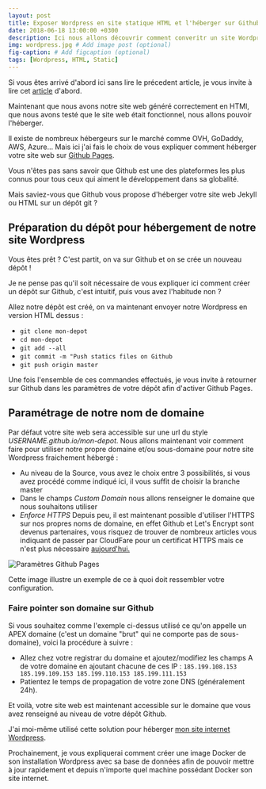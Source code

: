 ```yaml
---
layout: post
title: Exposer Wordpress en site statique HTML et l'héberger sur Github Pages (2/2)
date: 2018-06-18 13:00:00 +0300
description: Ici nous allons découvrir comment converitr un site Wordpress en un site HTML et l'héberger sur Githup pages # Add post description (optional)
img: wordpress.jpg # Add image post (optional)
fig-caption: # Add figcaption (optional)
tags: [Wordpress, HTML, Static]
---
```

Si vous êtes arrivé d'abord ici sans lire le précedent article, je vous invite à lire cet [article]({{site.baseurl}}/wordpress-static/) d'abord.

Maintenant que nous avons notre site web généré correctement en HTMl, que nous avons testé que le site web était fonctionnel, nous allons pouvoir l'héberger. 

Il existe de nombreux hébergeurs sur le marché comme OVH, GoDaddy, AWS, Azure... Mais ici j'ai fais le choix de vous expliquer comment héberger votre site web sur [Github Pages](https://pages.github.com). 

Vous n'êtes pas sans savoir que Github est une des plateformes les plus connus pour tous ceux qui aiment le développement dans sa globalité. 

Mais saviez-vous que Github vous propose d'héberger votre site web Jekyll ou HTML sur un dépôt git ? 

## Préparation du dépôt pour hébergement de notre site Wordpress
Vous êtes prêt ? C'est partit, on va sur Github et on se crée un nouveau dépôt ! 

Je ne pense pas qu'il soit nécessaire de vous expliquer ici comment créer un dépôt sur Github, c'est intuitif, puis vous avez l'habitude non ? 

Allez notre dépôt est créé, on va maintenant envoyer notre Wordpress en version HTML dessus :

* `git clone mon-depot`
* `cd mon-depot`
* `git add --all` 
* `git commit -m "Push statics files on Github`
* `git push origin master`

Une fois l'ensemble de ces commandes effectués, je vous invite à retourner sur Github dans les paramètres de votre dépôt afin d'activer Github Pages. 

## Paramétrage de notre nom de domaine

Par défaut votre site web sera accessible sur une url du style *USERNAME.github.io/mon-depot*. Nous allons maintenant voir comment faire pour utiliser notre propre domaine et/ou sous-domaine pour notre site Wordpress fraichement hébergé :  

* Au niveau de la Source, vous avez le choix entre 3 possibilités, si vous avez procédé comme indiqué ici, il vous suffit de choisir la branche master
* Dans le champs *Custom Domain* nous allons renseigner le domaine que nous souhaitons utiliser 
* *Enforce HTTPS* Depuis peu, il est maintenant possible d'utiliser l'HTTPS sur nos propres noms de domaine, en effet Github et Let's Encrypt sont devenus partenaires, vous risquez de trouver de nombreux articles vous indiquant de passer par CloudFare pour un certificat HTTPS mais ce n'est plus nécessaire [aujourd'hui.](https://blog.github.com/2018-05-01-github-pages-custom-domains-https/)

![Paramètres Github Pages]({{site.baseurl}}/assets/img/githubpages.jpg)

Cette image illustre un exemple de ce à quoi doit ressembler votre configuration. 

### Faire pointer son domaine sur Github

Si vous souhaitez comme l'exemple ci-dessus utilisé ce qu'on appelle un APEX domaine (c'est un domaine "brut" qui ne comporte pas de sous-domaine), voici la procédure à suivre : 

* Allez chez votre registrar du domaine et ajoutez/modifiez les champs A de votre domaine en ajoutant chacune de ces IP : `185.199.108.153 185.199.109.153 185.199.110.153 185.199.111.153`
* Patientez le temps de propagation de votre zone DNS (généralement 24h). 

Et voilà, votre site web est maintenant accessible sur le domaine que vous avez renseigné au niveau de votre dépôt Github.

J'ai moi-même utilisé cette solution pour héberger [mon site internet Wordpress](http://rumas-conception-web.com).

Prochainement, je vous expliquerai comment créer une image Docker de son installation Wordpress avec sa base de données afin de pouvoir mettre à jour rapidement et depuis n'importe quel machine possédant Docker son site internet.  

 




